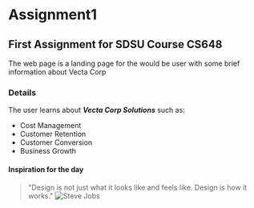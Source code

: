 # Assignment1

## **First Assignment for SDSU Course CS648**

The web page is a landing page for the would be user with some brief information about Vecta Corp

### Details

The user learns about **_Vecta Corp Solutions_** such as:

* Cost Management
* Customer Retention
* Customer Conversion
* Business Growth

#### Inspiration for the day

> "Design is not just what it looks like and feels like. Design is how it works."
![Steve Jobs](https://unsplash.com/photos/Lyfy7j9fy0U)
